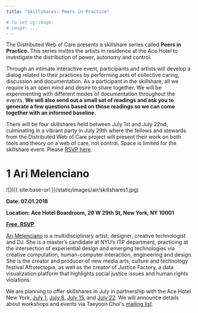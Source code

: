 ```yaml
---
title: "Skillshares: Peers in Practice"

# To set og:image:
# image: ...
---
```


The Distributed Web of Care presents a skillshare series called **Peers in Practice.** This series invites the artists in residence at the Ace Hotel to investigate the distribution of power, autonomy and control.

Through an intimate interactive event, participants and artists will develop a dialog related to their practices by performing acts of collective caring, discussion and documentation.
As a participant in the skillshare, all we require is an open mind and desire to share together. We will be experimenting with different modes of documentation throughout the events. **We will also send out a small set of readings and ask you to generate a few questions based on those readings so we can come together with an informed baseline.**

There will be four skillshares held between July 1st and July 22nd, culminating in a vibrant party in July 29th where the fellows and stewards from the Distributed Web of Care project will present their work on both tools and theory on a web of care, not control. Space is limited for the skillshare event. Please [RSVP here](https://airtable.com/shrnr16Oq6oalF1S1).
 

# 1 Ari Melenciano
 
![]({{ site.base-url }}/static/images/air/skillshares1.jpg)

**Date: 07.01.2018**

**Location: Ace Hotel Boardroom, 20 W 29th St, New York, NY 10001**

**[Free, RSVP](https://airtable.com/shrnr16Oq6oalF1S1)**


[Ari Melenciano](http://www.ariciano.com/) is a multidisciplinary artist, designer, creative technologist and DJ. She is a master’s candidate at NYU’s ITP department, practicing at the intersection of experiential design and emerging technologies via creative computation, human-computer interaction, engineering and design. She is the creator and producer of new media arts, culture and technology festival Afrotectopia, as well as the creator of Justice Factory, a data visualization platform that highlights social justice issues and human rights violations.


We are planning to offer skillshares in July in partnership with the Ace Hotel New York, [July 1](http://www.acehotel.com/calendar/newyork/distributed-web-of-care-skillshare-070118), [July 8](http://www.acehotel.com/calendar/newyork/distributed-web-of-care-skillshare-070818), [July 15](http://www.acehotel.com/calendar/newyork/distributed-web-of-care-skillshare-071518), and [July 22](http://www.acehotel.com/calendar/newyork/distributed-web-of-care-skillshare-072218). We will announce details about workshops and events via Taeyoon Choi's [mailing list](http://tinyletter.com/tchoi8). 

